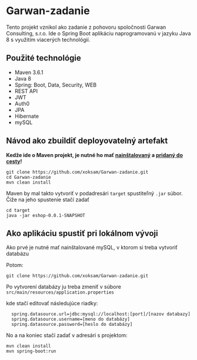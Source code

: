 # Garwan-zadanie
Tento projekt vznikol ako zadanie z pohovoru spoločnosti Garwan Consulting, s.r.o.
Ide o Spring Boot aplikáciu naprogramovanú v jazyku Java 8 s využitím viacerých technológií. 

## Použité technológie

- Maven 3.6.1
- Java 8
- Spring: Boot, Data, Security, WEB
- REST API
- JWT
- Auth0
- JPA
- Hibernate 
- mySQL

## Návod ako zbuildiť deployovatelný artefakt
**Kedže ide o Maven projekt, je nutné ho mať [nainštalovaný](http://maven.apache.org/download.cgi) a [pridaný do cesty](https://www.mkyong.com/maven/how-to-install-maven-in-windows/)!**

    git clone https://github.com/xoksam/Garwan-zadanie.git
    cd Garwan-zadanie
    mvn clean install
Maven by mal takto vytvoriť v podadresári `target` spustiteľný `.jar` súbor. Čiže na jeho spustenie stačí zadať

    cd target
    java -jar eshop-0.0.1-SNAPSHOT

## Ako aplikáciu spustiť pri lokálnom vývoji
Ako prvé je nutné mať nainštalované mySQL, v ktorom si treba vytvoriť databázu 

Potom:

    git clone https://github.com/xoksam/Garwan-zadanie.git
 
Po vytvorení databázy ju treba zmeniť v súbore `src/main/resources/application.properties` 

kde stačí editovať následujúce riadky:
    
      spring.datasource.url=jdbc:mysql://localhost:[port]/[nazov databazy]
      spring.datasource.username=[meno do databázy]
      spring.datasource.password=[heslo do databázy]
       
No a na koniec stačí zadať v adresári s projektom:
    
    mvn clean install
    mvn spring-boot:run      

